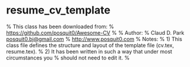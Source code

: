 # resume_cv_template
% This class has been downloaded from:
% https://github.com/posquit0/Awesome-CV
%
% Author:
% Claud D. Park <posquit0.bj@gmail.com>
% http://www.posquit0.com
% Notes:
% 1) This class file defines the structure and layout of the template file (cv.tex, resume.tex).
% 2) It has been written in such a way that under most circumstances you
% should not need to edit it.
%
